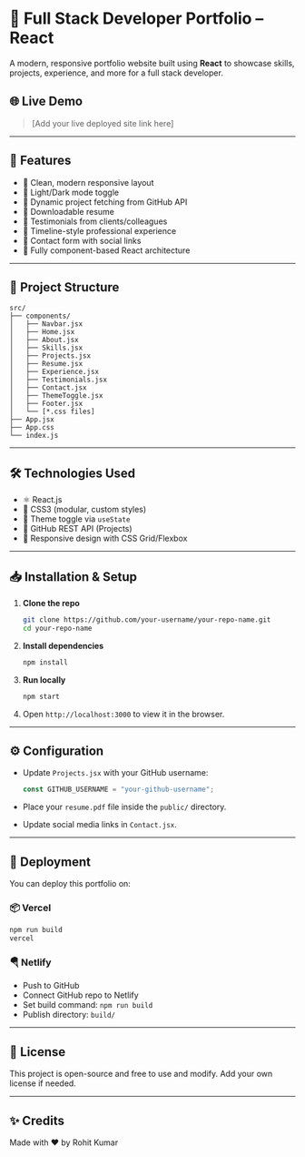# 💼 Full Stack Developer Portfolio – React

A modern, responsive portfolio website built using **React** to showcase skills, projects, experience, and more for a full stack developer.

## 🌐 Live Demo

> \[Add your live deployed site link here]

---

## 📌 Features

* 🔹 Clean, modern responsive layout
* 🔹 Light/Dark mode toggle
* 🔹 Dynamic project fetching from GitHub API
* 🔹 Downloadable resume
* 🔹 Testimonials from clients/colleagues
* 🔹 Timeline-style professional experience
* 🔹 Contact form with social links
* 🔹 Fully component-based React architecture

---

## 🧱 Project Structure

```
src/
├── components/
│   ├── Navbar.jsx
│   ├── Home.jsx
│   ├── About.jsx
│   ├── Skills.jsx
│   ├── Projects.jsx
│   ├── Resume.jsx
│   ├── Experience.jsx
│   ├── Testimonials.jsx
│   ├── Contact.jsx
│   ├── ThemeToggle.jsx
│   ├── Footer.jsx
│   └── [*.css files]
├── App.jsx
├── App.css
└── index.js
```

---

## 🛠️ Technologies Used

* ⚛️ React.js
* 🎨 CSS3 (modular, custom styles)
* 🌙 Theme toggle via `useState`
* 📡 GitHub REST API (Projects)
* 🧠 Responsive design with CSS Grid/Flexbox

---

## 📥 Installation & Setup

1. **Clone the repo**

   ```bash
   git clone https://github.com/your-username/your-repo-name.git
   cd your-repo-name
   ```

2. **Install dependencies**

   ```bash
   npm install
   ```

3. **Run locally**

   ```bash
   npm start
   ```

4. Open `http://localhost:3000` to view it in the browser.

---

## ⚙️ Configuration

* Update `Projects.jsx` with your GitHub username:

  ```js
  const GITHUB_USERNAME = "your-github-username";
  ```

* Place your `resume.pdf` file inside the `public/` directory.

* Update social media links in `Contact.jsx`.

---

## 🚀 Deployment

You can deploy this portfolio on:

### 📦 Vercel

```bash
npm run build
vercel
```

### 🪂 Netlify

* Push to GitHub
* Connect GitHub repo to Netlify
* Set build command: `npm run build`
* Publish directory: `build/`

---

## 📜 License

This project is open-source and free to use and modify. Add your own license if needed.

---

## ✨ Credits

Made with ❤️ by Rohit Kumar
